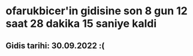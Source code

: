 # ofarukbicer'in gidisine son 8 gun 12 saat 28 dakika 15 saniye kaldi

## Gidis tarihi: 30.09.2022 :(